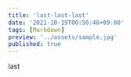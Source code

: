 ```yaml
---
title: 'last-last-last'
date: '2021-10-19T00:56:46+09:00'
tags: [Markdown]
preview: '../assets/sample.jpg'
published: true
---
```


last
